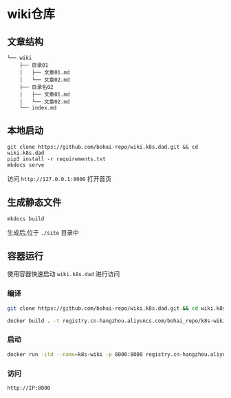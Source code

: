 # wiki仓库

## 文章结构

```
└── wiki
    ├── 目录01
    │   ├── 文章01.md
    │   └── 文章02.md
    ├── 目录名02
    │   ├── 文章01.md
    │   └── 文章02.md
    └── index.md
```

## 本地启动

```
git clone https://github.com/bohai-repo/wiki.k8s.dad.git && cd wiki.k8s.dad
pip3 install -r requirements.txt
mkdocs serve
```

访问 `http://127.0.0.1:8000` 打开首页

## 生成静态文件

```
mkdocs build
```

生成后,位于 `./site` 目录中

## 容器运行

使用容器快速启动 `wiki.k8s.dad` 进行访问

### 编译

```bash
git clone https://github.com/bohai-repo/wiki.k8s.dad.git && cd wiki.k8s.dad

docker build . -t registry.cn-hangzhou.aliyuncs.com/bohai_repo/k8s-wiki:latest
```

### 启动

```bash
docker run -itd --name=k8s-wiki -p 8000:8000 registry.cn-hangzhou.aliyuncs.com/bohai_repo/k8s-wiki:latest
```


### 访问

```
http://IP:8000
```